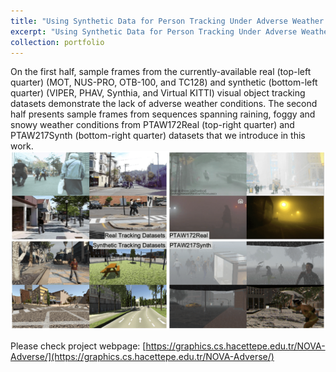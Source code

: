 ```yaml
---
title: "Using Synthetic Data for Person Tracking Under Adverse Weather Conditions"
excerpt: "Using Synthetic Data for Person Tracking Under Adverse Weather Conditions<br/><img src='https://github.com/A-Kerim/abdulrahmankerim.github.io/blob/53312356a399328ad4f4514781ff19271e47c6b2/images/portfolio01.jpg'>"
collection: portfolio
---
```


On the first half, sample frames from the currently-available real (top-left quarter) (MOT, NUS-PRO, OTB-100, and TC128) and synthetic (bottom-left quarter)
(VIPER, PHAV, Synthia, and Virtual KITTI) visual object tracking datasets demonstrate the lack of adverse weather conditions. The second half presents sample
frames from sequences spanning raining, foggy and snowy weather conditions from PTAW172Real (top-right quarter) and PTAW217Synth (bottom-right quarter) datasets
that we introduce in this work.
![award01_1](https://github.com/A-Kerim/abdulrahmankerim.github.io/blob/c0bdba05385ae3318132537918aeb456f7b5434c/images/portfolio02.png?raw=true)

Please check project webpage: [https://graphics.cs.hacettepe.edu.tr/NOVA-Adverse/](https://graphics.cs.hacettepe.edu.tr/NOVA-Adverse/)


